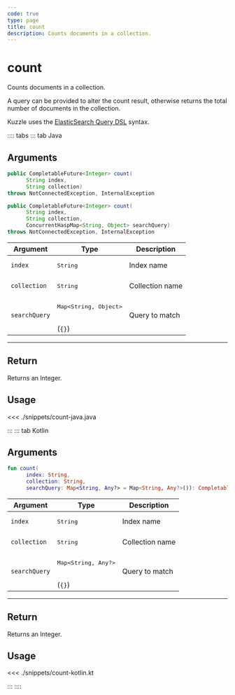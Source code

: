 ```yaml
---
code: true
type: page
title: count
description: Counts documents in a collection.
---
```


# count

Counts documents in a collection.

A query can be provided to alter the count result, otherwise returns the total number of documents in the collection.

Kuzzle uses the [ElasticSearch Query DSL](https://www.elastic.co/guide/en/elasticsearch/reference/7.4/query-dsl.html) syntax.

:::: tabs
::: tab Java

## Arguments

```java
public CompletableFuture<Integer> count(
      String index,
      String collection)
throws NotConnectedException, InternalException

public CompletableFuture<Integer> count(
      String index,
      String collection,
      ConcurrentHaspMap<String, Object> searchQuery)
throws NotConnectedException, InternalException
```

| Argument           | Type                                         | Description     |
| ------------------ | -------------------------------------------- | --------------- |
| `index`            | <pre>String</pre>                            | Index name      |
| `collection`       | <pre>String</pre>                            | Collection name |
| `searchQuery`      | <pre>Map<String, Object></pre><br>(`{}`) | Query to match  |

---

## Return

Returns an Integer.

## Usage

<<< ./snippets/count-java.java

:::
::: tab Kotlin

## Arguments

```kotlin
fun count(
      index: String,
      collection: String,
      searchQuery: Map<String, Any?> = Map<String, Any?>()): CompletableFuture<Int>
```

| Argument           | Type                                         | Description     |
| ------------------ | -------------------------------------------- | --------------- |
| `index`            | <pre>String</pre>                            | Index name      |
| `collection`       | <pre>String</pre>                            | Collection name |
| `searchQuery`      | <pre>Map<String, Any?></pre><br>(`{}`) | Query to match  |

---

## Return

Returns an Integer.

## Usage

<<< ./snippets/count-kotlin.kt

:::
::::

